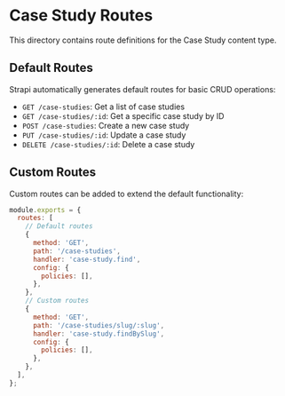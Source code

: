 
# Case Study Routes

This directory contains route definitions for the Case Study content type.

## Default Routes

Strapi automatically generates default routes for basic CRUD operations:

- `GET /case-studies`: Get a list of case studies
- `GET /case-studies/:id`: Get a specific case study by ID
- `POST /case-studies`: Create a new case study
- `PUT /case-studies/:id`: Update a case study
- `DELETE /case-studies/:id`: Delete a case study

## Custom Routes

Custom routes can be added to extend the default functionality:

```javascript
module.exports = {
  routes: [
    // Default routes
    {
      method: 'GET',
      path: '/case-studies',
      handler: 'case-study.find',
      config: {
        policies: [],
      },
    },
    // Custom routes
    {
      method: 'GET',
      path: '/case-studies/slug/:slug',
      handler: 'case-study.findBySlug',
      config: {
        policies: [],
      },
    },
  ],
};
```

